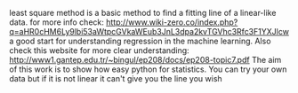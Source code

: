  least square method is a basic method to find a fitting line of a linear-like data.
for more info check: http://www.wiki-zero.co/index.php?q=aHR0cHM6Ly9lbi53aWtpcGVkaWEub3JnL3dpa2kvTGVhc3Rfc3F1YXJlcw
a good start for understanding regression in the machine learning. Also check this website for more clear understanding:
http://www1.gantep.edu.tr/~bingul/ep208/docs/ep208-topic7.pdf
The aim of this work is to show how easy python for statistics. You can try your own data but if it is not linear it can't give you the line you wish
